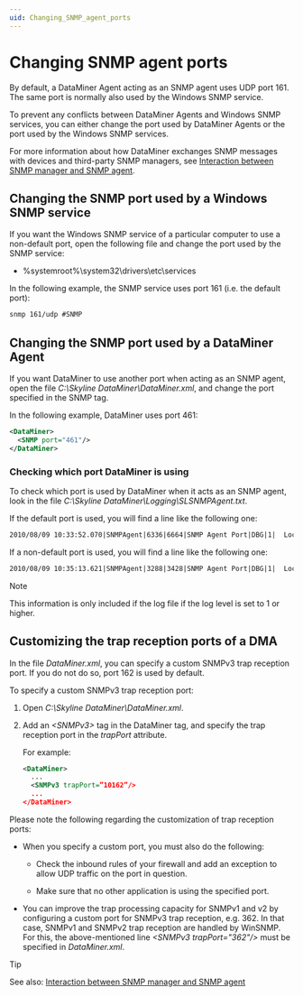 ```yaml
---
uid: Changing_SNMP_agent_ports
---
```


# Changing SNMP agent ports

By default, a DataMiner Agent acting as an SNMP agent uses UDP port 161. The same port is normally also used by the Windows SNMP service.

To prevent any conflicts between DataMiner Agents and Windows SNMP services, you can either change the port used by DataMiner Agents or the port used by the Windows SNMP services.

For more information about how DataMiner exchanges SNMP messages with devices and third-party SNMP managers, see [Interaction between SNMP manager and SNMP agent](xref:Interaction_between_SNMP_manager_and_SNMP_agent).

## Changing the SNMP port used by a Windows SNMP service

If you want the Windows SNMP service of a particular computer to use a non-default port, open the following file and change the port used by the SNMP service:

- %systemroot%\\system32\\drivers\\etc\\services

In the following example, the SNMP service uses port 161 (i.e. the default port):

```txt
snmp 161/udp #SNMP
```

## Changing the SNMP port used by a DataMiner Agent

If you want DataMiner to use another port when acting as an SNMP agent, open the file *C:\\Skyline DataMiner\\DataMiner.xml*, and change the port specified in the SNMP tag.

In the following example, DataMiner uses port 461:

```xml
<DataMiner>
  <SNMP port="461"/>
</DataMiner>
```

### Checking which port DataMiner is using

To check which port is used by DataMiner when it acts as an SNMP agent, look in the file *C:\\Skyline DataMiner\\Logging\\SLSNMPAgent.txt*.

If the default port is used, you will find a line like the following one:

```txt
2010/08/09 10:33:52.070|SNMPAgent|6336|6664|SNMP Agent Port|DBG|1|  Local SNMP Port set to 161 (DEFAULT)
```

If a non-default port is used, you will find a line like the following one:

```txt
2010/08/09 10:35:13.621|SNMPAgent|3288|3428|SNMP Agent Port|DBG|1|  Local SNMP Port set to 461 (OVERRULED)
```

> [!NOTE]
> This information is only included if the log file if the log level is set to 1 or higher.

## Customizing the trap reception ports of a DMA

In the file *DataMiner.xml*, you can specify a custom SNMPv3 trap reception port. If you do not do so, port 162 is used by default.

To specify a custom SNMPv3 trap reception port:

1. Open *C:\\Skyline DataMiner\\DataMiner.xml*.

1. Add an *\<SNMPv3>* tag in the DataMiner tag, and specify the trap reception port in the *trapPort* attribute.

   For example:

   ```xml
   <DataMiner>
     ...
     <SNMPv3 trapPort=”10162”/>
     ...
   </DataMiner>
   ```

Please note the following regarding the customization of trap reception ports:

- When you specify a custom port, you must also do the following:

  - Check the inbound rules of your firewall and add an exception to allow UDP traffic on the port in question.

  - Make sure that no other application is using the specified port.

- You can improve the trap processing capacity for SNMPv1 and v2 by configuring a custom port for SNMPv3 trap reception, e.g. 362. In that case, SNMPv1 and SNMPv2 trap reception are handled by WinSNMP. For this, the above-mentioned line *\<SNMPv3 trapPort="362"/>* must be specified in *DataMiner.xml*.

> [!TIP]
> See also: [Interaction between SNMP manager and SNMP agent](xref:Interaction_between_SNMP_manager_and_SNMP_agent)
